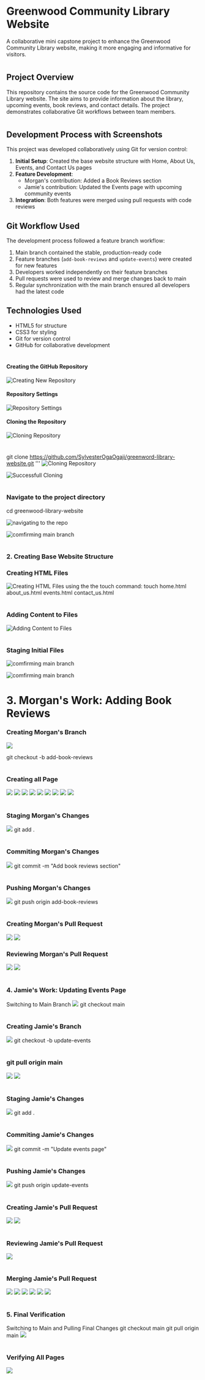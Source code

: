 # Greenwood Community Library Website

A collaborative mini capstone project to enhance the Greenwood Community Library website, making it more engaging and informative for visitors.
#
#
## Project Overview
This repository contains the source code for the Greenwood Community Library website. The site aims to provide information about the library, upcoming events, book reviews, and contact details. The project demonstrates collaborative Git workflows between team members.
#
## Development Process with Screenshots
This project was developed collaboratively using Git for version control:

1. **Initial Setup**: Created the base website structure with Home, About Us, Events, and Contact Us pages
2. **Feature Development**:
   - Morgan's contribution: Added a Book Reviews section
   - Jamie's contribution: Updated the Events page with upcoming community events
3. **Integration**: Both features were merged using pull requests with code reviews

## Git Workflow Used

The development process followed a feature branch workflow:

1. Main branch contained the stable, production-ready code
2. Feature branches (`add-book-reviews` and `update-events`) were created for new features
3. Developers worked independently on their feature branches
4. Pull requests were used to review and merge changes back to main
5. Regular synchronization with the main branch ensured all developers had the latest code

## Technologies Used

- HTML5 for structure
- CSS3 for styling
- Git for version control
- GitHub for collaborative development
#
#### Creating the GitHub Repository

![Creating New Repository](./img/1.%20repo%20on%20gh.jpg)

#### Repository Settings

![Repository Settings](./img/2.%20name%20the%20repo%20and%20init%20it%20with%20read%20me%20file.jpg)

#### Cloning the Repository

![Cloning Repository](./img/4.%20clone%20the%20repo%20to%20local.jpg)
#

git clone https://github.com/SylvesterOgaOgaji/greenword-library-website.git
'''
![Cloning Repository](./img/5.%20cloning%20on%20the%20local%20machine.jpg)

![Successfull Cloning](./img/6.%20Cloning%20on%20local%20machine%20sucessful.jpg)
#
###  Navigate to the project directory
cd greenwood-library-website

![navigating to the repo](./img/7.%20navigate%20to%20the%20cloned%20directory.jpg)

![comfirming main branch](./img/8.%20confirming%20the%20branch%20main.jpg)
#
### 2. Creating Base Website Structure
### Creating HTML Files

![Creating HTML Files](./img/9.%20html%20files%20created.jpg)
using the the touch command: 
touch home.html about_us.html events.html contact_us.html
#
### Adding Content to Files
![Adding Content to Files](./img/11.%20edited%20using%20VS%20code.jpg)
#
### Staging Initial Files
![comfirming main branch](./img/12.%20Stagging%20four%20html%20files.jpg)

![comfirming main branch](./img/13.%20stagging%20successful.jpg)
#
# 3. Morgan's Work: Adding Book Reviews
### Creating Morgan's Branch

 ![](./img/15.%20Morgans%20work%20branch%20adding%20book%20review%20is%20created.jpg)

git checkout -b add-book-reviews
#
### Creating all Page
 ![](./img/16.%20book%20reviews.jpg)
 ![](./img/16a.%20book%20reviews%20git.jpg)
 ![](./img/17.%20editing%20about%20us%20using%20nano.jpg)
 ![](./img/17a.%20opening%20about%20us.jpg)
 ![](./img/18.%20opening%20contect%20us.jpg)
 ![](./img/19.%20editing%20home.jpg)
 ![](./img/19a.%20opening%20home.jpg)
 ![](./img/20.%20editing%20events.jpg)
 ![](./img/20a.%20opening%20events.jpg)
#
### Staging Morgan's Changes
 ![](./img/21.%20stagging%20your%20changes.jpg)
git add .
#
### Commiting Morgan's Changes
 ![](./img/22.%20commiting%20your%20changes.jpg)
git commit -m "Add book reviews section"
#
### Pushing Morgan's Changes
![](./img/23.%20pushing%20to.jpg)
git push origin add-book-reviews
#
### Creating Morgan's Pull Request
![](./img/24.%20compare%20and%20pull%20request.jpg)
![](./img/25.%20add%20title%20descrption%20and%20create%20pull%20request.jpg)

### Reviewing Morgan's Pull Request
![](./img/26.%20adding%20the%20pull.jpg)
![](./img/27.%20pull%20request.jpg)
#
### 4. Jamie's Work: Updating Events Page
Switching to Main Branch
![](./img/29.%20switching%20branch%20to%20main.jpg)
git checkout main
#
### Creating Jamie's Branch
![](./img/30.%20creating%20branch%20for%20Jamie.jpg)
git checkout -b update-events
#
### git pull origin main
![](./img/31.%20Event%20update.jpg)
![](./img/32%20opening%20events%20dot%20html.jpg)
#
### Staging Jamie's Changes
![](./img/33.%20stagging.jpg)
git add .
#
### Commiting Jamie's Changes
![](./img/34.%20commiting.jpg)
git commit -m "Update events page"
#
### Pushing Jamie's Changes
![](./img/35.%20pushing.jpg)
git push origin update-events
#
### Creating Jamie's Pull Request
![](./img/36.%20pull%20request.jpg)
![](./img/37.%20creating%20the%20pull%20request.jpg)
#
### Reviewing Jamie's Pull Request
![](./img/38.%20resolving%20conflict.jpg) 
#
### Merging Jamie's Pull Request
![](./img/39.%20resolved.jpg)
![](./img/40.%20resol.jpg) 
![](./img/41.%20ready%20for%20commit.jpg) 
![](./img/42.%20resolved%20and%20ready%20for%20merge.jpg.%20resolved.jpg) 
![](./img/43%20confirming%20merge.jpg.%20resolved.jpg) 
![](./img/44.%20pull%20request.jpg.%20resolved.jpg) 
#
### 5. Final Verification
Switching to Main and Pulling Final Changes
git checkout main
git pull origin main
![](./img/45.%20switching%20to%20main%20branch.jpg)
#
### Verifying All Pages
![](./img/46.%20verification%20of%20book.jpg)
 